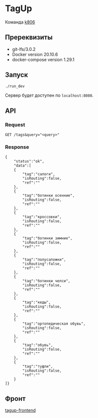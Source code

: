 # TagUp

Команда [k806](https://k806.ru/)

## Пререквизиты

- git-lfs/3.0.2
- Docker version 20.10.6
- docker-compose version 1.29.1

## Запуск

```bash
./run_dev
```

Сервер будет доступен по `localhost:8080`.

## API

### Request

`GET /tags&query="<query>"`

### Response

    {
        "status":"ok",
        "data":[
        {
            "tag":"сапоги",
            "isRouting":false,
            "ref":""
        },
        {
            "tag":"ботинки осенние",
            "isRouting":false,
            "ref":""
        },
        {
            "tag":"кроссовки",
            "isRouting":false,
            "ref":""
        },
        {
            "tag":"ботинки зимние",
            "isRouting":false,
            "ref":""
        },
        {
            "tag":"полусапожки",
            "isRouting":false,
            "ref":""
        },
        {
            "tag":"ботинки челси",
            "isRouting":false,
            "ref":""
        },
        {
            "tag":"кеды",
            "isRouting":false,
            "ref":""
        },
        {
            "tag":"ортопедическая обувь",
            "isRouting":false,
            "ref":""
        },
        {
            "tag":"обувь",
            "isRouting":false,
            "ref":""
        },
        {
            "tag":"туфли",
            "isRouting":false,
            "ref":""
        }
    ]}

## Фронт

[tagup-frontend](https://github.com/k806house/tagup-frontend)
